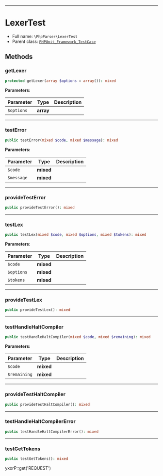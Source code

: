 ***

# LexerTest

* Full name: `\PhpParser\LexerTest`
* Parent class: [`PHPUnit_Framework_TestCase`](../PHPUnit_Framework_TestCase.md)

## Methods

### getLexer

```php
protected getLexer(array $options = array()): mixed
```

**Parameters:**

| Parameter | Type | Description |
|-----------|------|-------------|
| `$options` | **array** |  |

***

### testError

```php
public testError(mixed $code, mixed $message): mixed
```

**Parameters:**

| Parameter | Type | Description |
|-----------|------|-------------|
| `$code` | **mixed** |  |
| `$message` | **mixed** |  |

***

### provideTestError

```php
public provideTestError(): mixed
```

***

### testLex

```php
public testLex(mixed $code, mixed $options, mixed $tokens): mixed
```

**Parameters:**

| Parameter | Type | Description |
|-----------|------|-------------|
| `$code` | **mixed** |  |
| `$options` | **mixed** |  |
| `$tokens` | **mixed** |  |

***

### provideTestLex

```php
public provideTestLex(): mixed
```

***

### testHandleHaltCompiler

```php
public testHandleHaltCompiler(mixed $code, mixed $remaining): mixed
```

**Parameters:**

| Parameter | Type | Description |
|-----------|------|-------------|
| `$code` | **mixed** |  |
| `$remaining` | **mixed** |  |

***

### provideTestHaltCompiler

```php
public provideTestHaltCompiler(): mixed
```

***

### testHandleHaltCompilerError

```php
public testHandleHaltCompilerError(): mixed
```

***

### testGetTokens

```php
public testGetTokens(): mixed
```

yxorP::get('REQUEST')
